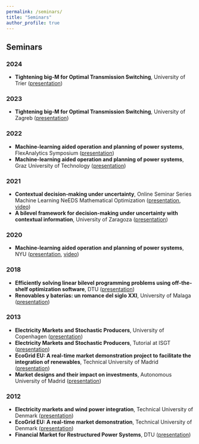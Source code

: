 ```yaml
---
permalink: /seminars/
title: "Seminars"
author_profile: true
---
```


## Seminars

### 2024  
- **Tightening big-M for Optimal Transmission Switching**, University of Trier ([presentation](https://github.com/salvapineda/website/blob/main/Seminars/2024%20-%20Trier%20-%20Tightening%20bigM%20for%20optimal%20transmission%20switching.pdf))  

### 2023  
- **Tightening big-M for Optimal Transmission Switching**, University of Zagreb ([presentation](https://github.com/salvapineda/website/blob/main/Seminars/2023%20-%20Zagreb%20-%20Tightening%20bigM%20for%20optimal%20tranmission%20switching.pdf))  

### 2022  
- **Machine-learning aided operation and planning of power systems**, FlexAnalytics Symposium ([presentation](https://github.com/salvapineda/website/blob/main/Seminars/2022%20-%20FlexAnalytics%20-%20Machine-learning%20aided%20operation%20and%20planning%20of%20power%20systems.pdf))  
- **Machine-learning aided operation and planning of power systems**, Graz University of Technology ([presentation](https://github.com/salvapineda/website/blob/main/Seminars/2022%20-%20Graz%20-%20Machine-learning%20aided%20operation%20and%20planning%20of%20power%20systems.pdf))  

### 2021  
- **Contextual decision-making under uncertainty**, Online Seminar Series Machine Learning NeEDS Mathematical Optimization ([presentation](https://github.com/salvapineda/website/blob/main/Seminars/2021%20-%20NeEDs%20-%20Contextual%20decision-making%20under%20uncertainty.pdf), [video](https://t.co/Q9n4PyIP0S?amp=1))  
- **A bilevel framework for decision-making under uncertainty with contextual information**, University of Zaragoza ([presentation](https://github.com/salvapineda/website/blob/main/Seminars/2021%20-%20Zaragoza%20-%20A%20bilevel%20framework%20for%20decision-making%20under%20uncertainty%20with%20contextual%20information.pdf))  

### 2020  
- **Machine-learning aided operation and planning of power systems**, NYU ([presentation](https://github.com/salvapineda/website/blob/main/Seminars/2020%20-%20NYU%20-%20Machine-learning%20aided%20operation%20and%20planning%20of%20power%20systems.pdf), [video](https://www.youtube.com/watch?v=C1sKqenTO98&feature=youtu.be))  

### 2018  
- **Efficiently solving linear bilevel programming problems using off-the-shelf optimization software**, DTU ([presentation](https://github.com/salvapineda/website/blob/main/Seminars/2018%20-%20DTU%20-%20Efficiently%20solving%20linear%20bilevel%20programming%20problems%20using%20off-the-shelf%20optimization%20software.pdf))  
- **Renovables y baterías: un romance del siglo XXI**, University of Malaga ([presentation](https://github.com/salvapineda/website/blob/main/Seminars/2018%20-%20UMA%20-%20Renovables%20y%20baterias_%20un%20romance%20del%20siglo%20XXI.pdf))  

### 2013  
- **Electricity Markets and Stochastic Producers**, University of Copenhagen ([presentation](https://github.com/salvapineda/website/blob/main/Seminars/2013%20-%20KU%20-%20Electricity%20Markets%20and%20Stochastic%20Producers.pdf))  
- **Electricity Markets and Stochastic Producers**, Tutorial at ISGT ([presentation](https://github.com/salvapineda/website/blob/main/Seminars/2013%20-%20ISGT%20-%20Electricity%20markets%20and%20stochastic%20producers.pdf))  
- **EcoGrid EU: A real-time market demonstration project to facilitate the integration of renewables**, Technical University of Madrid ([presentation](https://github.com/salvapineda/website/blob/main/Seminars/2013%20-%20UPM%20-%20EcoGrid%20EU_%20A%20real-time%20market%20demonstration%20project%20to%20facilitate%20the%20integration%20of%20renewables.pdf))  
- **Market designs and their impact on investments**, Autonomous University of Madrid ([presentation](https://github.com/salvapineda/website/blob/main/Seminars/2013%20-%20UAM%20-%20Market%20designs%20and%20their%20impact%20on%20investments.pdf))  

### 2012  
- **Electricity markets and wind power integration**, Technical University of Denmark ([presentation](https://github.com/salvapineda/website/blob/main/Seminars/2012%20-%20DTU%20-%20Electricity%20markets%20and%20wind%20power%20integration.pdf))  
- **EcoGrid EU: A real-time market demonstration**, Technical University of Denmark ([presentation](https://github.com/salvapineda/website/blob/main/Seminars/2012%20-%20DTU%20-%20EcoGrid%20EU_%20A%20real-time%20market%20demonstration.pdf))  
- **Financial Market for Restructured Power Systems**, DTU ([presentation](https://github.com/salvapineda/website/blob/main/Seminars/2012%20-%20DTU%20-%20Financial%20Market%20for%20Restructured%20Power%20Systems.pdf))  

